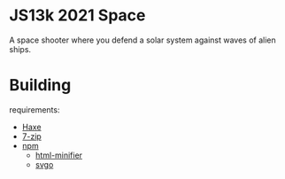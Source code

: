 # JS13k 2021 Space
A space shooter where you defend a solar system against waves of alien ships.

# Building
requirements:
- [Haxe](https://haxe.org/)
- [7-zip](https://www.7-zip.org/)
- [npm](https://www.npmjs.com/)
	- [html-minifier](https://www.npmjs.com/package/html-minifier)
	- [svgo](https://www.npmjs.com/package/svgo)
